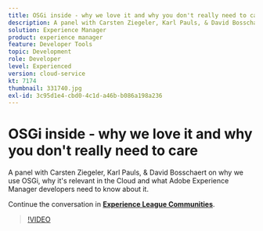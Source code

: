 ```yaml
---
title: OSGi inside - why we love it and why you don't really need to care
description: A panel with Carsten Ziegeler, Karl Pauls, & David Bosschaert on why we use OSGi, why it's relevant in the Cloud and what Adobe Experience Manager developers need to know about it. This session was delivered as part of Adobe Developers Live Content event.
solution: Experience Manager
product: experience manager
feature: Developer Tools
topic: Development
role: Developer
level: Experienced
version: cloud-service
kt: 7174
thumbnail: 331740.jpg
exl-id: 3c95d1e4-cbd0-4c1d-a46b-b086a198a236
---
```

# OSGi inside - why we love it and why you don't really need to care 

A panel with Carsten Ziegeler, Karl Pauls, & David Bosschaert on why we use OSGi, why it's relevant in the Cloud and what Adobe Experience Manager developers need to know about it.

Continue the conversation in **[Experience League Communities](http://adobe.ly/36Yd3v6)**.

>[!VIDEO](https://video.tv.adobe.com/v/331740/?quality=12&learn=on&hidetitle=true)
